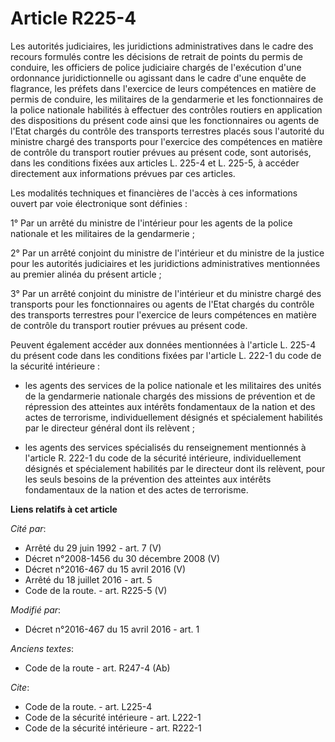 # Article R225-4

Les autorités judiciaires, les juridictions administratives dans le cadre des recours formulés contre les décisions de
retrait de points du permis de conduire, les officiers de police judiciaire chargés de l'exécution d'une ordonnance
juridictionnelle ou agissant dans le cadre d'une enquête de flagrance, les préfets dans l'exercice de leurs compétences en
matière de permis de conduire, les militaires de la gendarmerie et les fonctionnaires de la police nationale habilités à
effectuer des contrôles routiers en application des dispositions du présent code ainsi que les fonctionnaires ou agents de
l'Etat chargés du contrôle des transports terrestres placés sous l'autorité du ministre chargé des transports pour l'exercice
des compétences en matière de contrôle du transport routier prévues au présent code, sont autorisés, dans les conditions
fixées aux articles L. 225-4 et L. 225-5, à accéder directement aux informations prévues par ces articles. 

Les modalités techniques et financières de l'accès à ces informations ouvert par voie électronique sont définies : 

1° Par un arrêté du ministre de l'intérieur pour les agents de la police nationale et les militaires de la gendarmerie ; 

2° Par un arrêté conjoint du ministre de l'intérieur et du ministre de la justice pour les autorités judiciaires et les
juridictions administratives mentionnées au premier alinéa du présent article ; 

3° Par un arrêté conjoint du ministre de l'intérieur et du ministre chargé des transports pour les fonctionnaires ou agents
de l'Etat chargés du contrôle des transports terrestres pour l'exercice de leurs compétences en matière de contrôle du
transport routier prévues au présent code. 

Peuvent également accéder aux données mentionnées à l'article L. 225-4 du présent code dans les conditions fixées par
l'article L. 222-1 du code de la sécurité intérieure :

- les agents des services de la police nationale et les militaires des unités de la gendarmerie nationale chargés des
missions de prévention et de répression des atteintes aux intérêts fondamentaux de la nation et des actes de terrorisme,
individuellement désignés et spécialement habilités par le directeur général dont ils relèvent ;

- les agents des services spécialisés du renseignement mentionnés à l'article R. 222-1 du code de la sécurité intérieure,
individuellement désignés et spécialement habilités par le directeur dont ils relèvent, pour les seuls besoins de la
prévention des atteintes aux intérêts fondamentaux de la nation et des actes de terrorisme.

**Liens relatifs à cet article**

_Cité par_:

  - Arrêté du 29 juin 1992 - art. 7 (V)
  - Décret n°2008-1456 du 30 décembre 2008 (V)
  - Décret n°2016-467 du 15 avril 2016 (V)
  - Arrêté du 18 juillet 2016 - art. 5
  - Code de la route. - art. R225-5 (V)

_Modifié par_:

  - Décret n°2016-467 du 15 avril 2016 - art. 1

_Anciens textes_:

  - Code de la route - art. R247-4 (Ab)

_Cite_:

  - Code de la route. - art. L225-4
  - Code de la sécurité intérieure - art. L222-1
  - Code de la sécurité intérieure - art. R222-1
